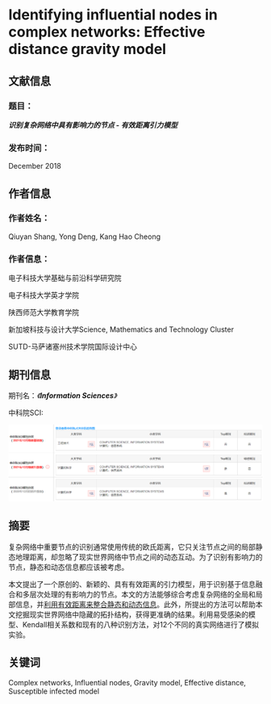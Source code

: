 # Identifying influential nodes in complex networks: Effective distance gravity model

## 文献信息

### 题目：

***识别复杂网络中具有影响力的节点 - 有效距离引力模型***

### 	发布时间： 

December 2018

## 作者信息

### 作者姓名：

Qiuyan Shang, Yong Deng, Kang Hao Cheong

### **作者信息：**

电子科技大学基础与前沿科学研究院

电子科技大学英才学院

陕西师范大学教育学院

新加坡科技与设计大学Science, Mathematics and Technology Cluster

SUTD-马萨诸塞州技术学院国际设计中心

## 期刊信息 

期刊名：*《**Information Sciences**》*

中科院SCI:  

![sci分区](sci.png)



## 摘要

复杂网络中重要节点的识别通常使用传统的欧氏距离，它只关注节点之间的局部静态地理距离，却忽略了现实世界网络中节点之间的动态互动。为了识别有影响力的节点，静态和动态信息都应该被考虑。

本文提出了一个原创的、新颖的、具有有效距离的引力模型，用于识别基于信息融合和多层次处理的有影响力的节点。本文的方法能够综合考虑复杂网络的全局和局部信息，并<u>利用有效距离来整合静态和动态信息</u>。此外，所提出的方法可以帮助本文挖掘现实世界网络中隐藏的拓扑结构，获得更准确的结果。利用易受感染的模型、Kendall相关系数和现有的八种识别方法，对12个不同的真实网络进行了模拟实验。

## 关键词

Complex networks, Influential nodes, Gravity model, Effective distance, Susceptible infected model
